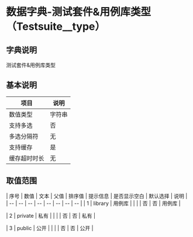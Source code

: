 # 数据字典-测试套件&用例库类型（Testsuite__type）
## 字典说明
测试套件&用例库类型

## 基本说明
| 项目 | 说明 |
| -- | -- |
| 数值类型 | 字符串 |
| 支持多选 | 否 |
| 多选分隔符 | 无 |
| 支持缓存 | 是 |
| 缓存超时时长 | 无 |

## 取值范围
| 序号 | 数值 | 文本 | 父值 | 排序值 | 提示信息 | 是否显示空白 | 默认选择 | 说明 |
| -- | -- | -- | -- | -- | -- | -- | -- |
| 1 | library | 用例库 |  |  |  | 否 | 否 | 用例库 |

| 2 | private | 私有 |  |  |  | 否 | 否 | 私有 |

| 3 | public | 公开 |  |  |  | 否 | 否 | 公开 |


